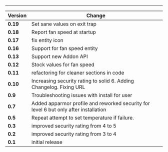 ---

| Version  | Change                                                                               |
| -------- | ------------------------------------------------------------------------------------ |
| **0.19** | Set sane values on exit trap                                                         |
| **0.18** | Report fan speed at startup                                                          |
| **0.17** | fix entity icon                                                                      |
| **0.16** | Support for fan speed entity                                                         |
| **0.13** | Support new Addon API                                                                |
| **0.12** | Stock values for fan speed                                                           |
| **0.11** | refactoring for cleaner sections in code                                             |
| **0.10** | Increasing security rating to solid 6. Adding Changelog. Fixing URL                  |
| **0.9**  | Troubleshooting issues with install for user                                         |
| **0.7**  | Added apparmor profile and reworked security for level 6 but only after installation |
| **0.5**  | Repeat attempt to set temperature if failure.                                        |
| **0.3**  | improved security rating from 4 to 5                                                 |
| **0.2**  | improved security rating from 3 to 4                                                 |
| **0.1**  | initial release                                                                      |
